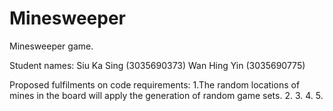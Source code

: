 # Minesweeper
Minesweeper game.

Student names:
Siu Ka Sing (3035690373)
Wan Hing Yin (3035690775)


Proposed fulfilments on code requirements:
1.The random locations of mines in the board will apply the generation of random game sets.
2.
3.
4.
5.
